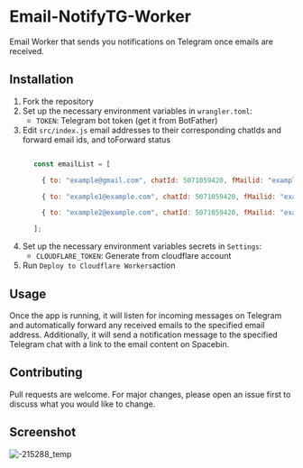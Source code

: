 # Email-NotifyTG-Worker

Email Worker that sends you notifications on Telegram once emails are received.

## Installation
1. Fork the repository
2. Set up the necessary environment variables in `wrangler.toml`:
   * `TOKEN`: Telegram bot token (get it from BotFather)
3. Edit `src/index.js` email addresses to their corresponding chatIds and forward email ids, and toForward status
```javascript

      const emailList = [

        { to: "example@gmail.com", chatId: 5071059420, fMailid: "example@example.com", toForward: false }, //only sends notification as its false

        { to: "example1@example.com", chatId: 5071059420, fMailid: "example3@example.com", toForward: true }, //sends & forward

        { to: "example2@example.com", chatId: 5071059420, fMailid: "example4@example.com", toForward: false },

      ];
```

4. Set up the necessary environment variables secrets in `Settings`:
   * `CLOUDFLARE_TOKEN`: Generate from cloudflare account
5. Run `Deploy to Cloudflare Workers`action

## Usage
Once the app is running, it will listen for incoming messages on Telegram and automatically forward any received emails to the specified email address. Additionally, it will send a notification message to the specified Telegram chat with a link to the email content on Spacebin.

## Contributing
Pull requests are welcome. For major changes, please open an issue first to discuss what you would like to change.

## Screenshot
![-215288_temp](https://github.com/dishapatel010/Email-NotifyTG-Worker/assets/71930916/4cb08d6e-9e30-41ff-ae97-50f20f4cbf4d)
